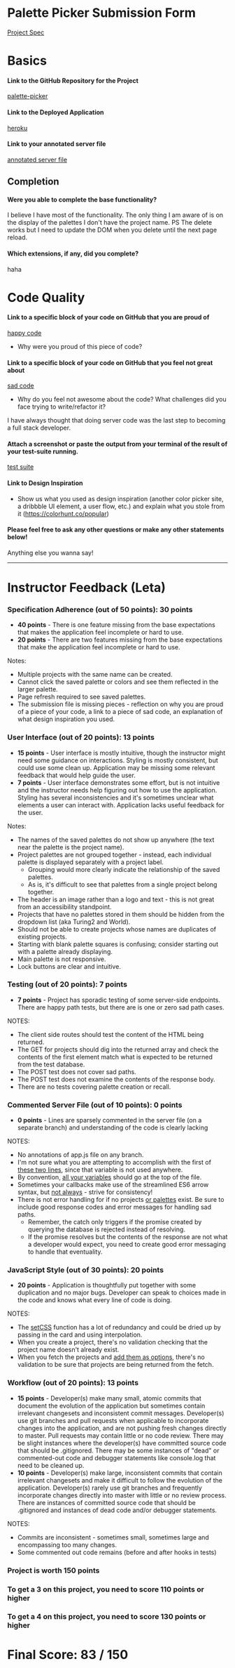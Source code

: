 # Palette Picker Submission Form

[Project Spec](http://frontend.turing.io/projects/palette-picker.html)

# Basics

#### Link to the GitHub Repository for the Project
[palette-picker](https://github.com/CamArturo/palette-picker)

#### Link to the Deployed Application
[heroku](https://palette-picker-cs.herokuapp.com/)

#### Link to your annotated server file
[annotated server file](https://github.com/CamArturo/palette-picker/blob/master/app.js)

## Completion

#### Were you able to complete the base functionality?

I believe I have most of the functionality. The only thing I am aware of is on the display
of the palettes I don't have the project name. PS The delete works but I need to update the
DOM when you delete until the next page reload.

#### Which extensions, if any, did you complete?

haha

# Code Quality

#### Link to a specific block of your code on GitHub that you are proud of
[happy code](https://github.com/CamArturo/palette-picker/blob/a6b6adf063c37bab94f30877b6a313bd2391cc96/public/js/scripts.js#L3-L15)

* Why were you proud of this piece of code?

#### Link to a specific block of your code on GitHub that you feel not great about
[sad code]()

* Why do you feel not awesome about the code? What challenges did you face trying to write/refactor it?

I have always thought that doing server code was the last step to becoming a full stack developer.

#### Attach a screenshot or paste the output from your terminal of the result of your test-suite running.

[test suite](![image](https://user-images.githubusercontent.com/8752377/42109804-30d77ae4-7b9c-11e8-96a8-780ffd66106d.png)
)

#### Link to Design Inspiration

* Show us what you used as design inspiration (another color picker site, a dribbble UI element, a user flow, etc.) and explain what you stole from it
(https://colorhunt.co/popular)

#### Please feel free to ask any other questions or make any other statements below!

Anything else you wanna say!

-----


# Instructor Feedback (Leta)

### Specification Adherence (out of 50 points): 30 points

* **40 points** - There is one feature missing from the base expectations that makes the application feel incomplete or hard to use.
* **20 points** - There are two features missing from the base expectations that make the application feel incomplete or hard to use.

Notes:

- Multiple projects with the same name can be created.
- Cannot click the saved palette or colors and see them reflected in the larger palette.
- Page refresh required to see saved palettes.
- The submission file is missing pieces - reflection on why you are proud of a piece of your code, a link to a piece of sad code, an explanation of what design inspiration you used.

### User Interface (out of 20 points): 13 points

* **15 points** - User interface is mostly intuitive, though the instructor might need some guidance on interactions. Styling is mostly consistent, but could use some clean up. Application may be missing some relevant feedback that would help guide the user.
* **7 points** - User interface demonstrates some effort, but is not intuitive and the instructor needs help figuring out how to use the application. Styling has several inconsistencies and it's sometimes unclear what elements a user can interact with. Application lacks useful feedback for the user.  

Notes:

- The names of the saved palettes do not show up anywhere (the text near the palette is the project name).
- Project palettes are not grouped together - instead, each individual palette is displayed separately with a project label.
  - Grouping would more clearly indicate the relationship of the saved palettes.
  - As is, it's difficult to see that palettes from a single project belong together.
- The header is an image rather than a logo and text - this is not great from an accessibility standpoint.
- Projects that have no palettes stored in them should be hidden from the dropdown list (aka Turing2 and World).
- Should not be able to create projects whose names are duplicates of existing projects.
- Starting with blank palette squares is confusing; consider starting out with a palette already displaying.
- Main palette is not responsive.
- Lock buttons are clear and intuitive.

### Testing (out of 20 points): 7 points

* **7 points** - Project has sporadic testing of some server-side endpoints. There are happy path tests, but there are is one or zero sad path cases.

NOTES:

- The client side routes should test the content of the HTML being returned.
- The GET for projects should dig into the returned array and check the contents of the first element match what is expected to be returned from the test database.
- The POST test does not cover sad paths.
- The POST test does not examine the contents of the response body.
- There are no tests covering palette creation or recall.

### Commented Server File (out of 10 points): 0 points

* **0 points** - Lines are sparsely commented in the server file (on a separate branch) and understanding of the code is clearly lacking

NOTES:

- No annotations of app.js file on any branch.
- I'm not sure what you are attempting to accomplish with the first of [these two lines](https://github.com/CamArturo/palette-picker/blob/1cf95b8f444d92c3e57a95e71ac353edb001a53a/app.js#L12-L13), since that variable is not used anywhere.
- By convention, [all your variables](https://github.com/CamArturo/palette-picker/blob/1cf95b8f444d92c3e57a95e71ac353edb001a53a/app.js#L19-L21) should go at the top of the file.
- Sometimes your callbacks make use of the streamlined ES6 arrow syntax, but [not always](https://github.com/CamArturo/palette-picker/blob/1cf95b8f444d92c3e57a95e71ac353edb001a53a/app.js#L26) - strive for consistency!
- There is not error handling for if no projects [or palettes](https://github.com/CamArturo/palette-picker/blob/1cf95b8f444d92c3e57a95e71ac353edb001a53a/app.js#L49-L57) exist. Be sure to include good response codes and error messages for handling sad paths.
  - Remember, the catch only triggers if the promise created by querying the database is rejected instead of resolving.
  - If the promise resolves but the contents of the response are not what a developer would expect, you need to create good error messaging to handle that eventuality.

### JavaScript Style (out of 30 points): 20 points

* **20 points** - Application is thoughtfully put together with some duplication and no major bugs. Developer can speak to choices made in the code and knows what every line of code is doing.

NOTES:

- The [setCSS](https://github.com/CamArturo/palette-picker/blob/1cf95b8f444d92c3e57a95e71ac353edb001a53a/public/js/scripts.js#L34-L69) function has a lot of redundancy and could be dried up by passing in the card and using interpolation.
- When you create a project, there's no validation checking that the project name doesn't already exist.
- When you fetch the projects and [add them as options](https://github.com/CamArturo/palette-picker/blob/1cf95b8f444d92c3e57a95e71ac353edb001a53a/public/js/scripts.js#L85), there's no validation to be sure that projects are being returned from the fetch.


### Workflow (out of 20 points): 13 points

* **15 points** - Developer(s) make many small, atomic commits that document the evolution of the application but sometimes contain irrelevant changesets and inconsistent commit messages. Developer(s) use git branches and pull requests when applicable to incorporate changes into the application, and are not pushing fresh changes directly to master. Pull requests may contain little or no code review. There may be slight instances where the developer(s) have committed source code that should be .gitignored. There may be some instances of "dead" or commented-out code and debugger statements like console.log that need to be cleaned up.
* **10 points** - Developer(s) make large, inconsistent commits that contain irrelevant changesets and make it difficult to follow the evolution of the application. Developer(s) rarely use git branches and frequently incorporate changes directly into master with little or no review process. There are instances of committed source code that should be .gitignored and instances of dead code and/or debugger statements.

NOTES:

- Commits are inconsistent - sometimes small, sometimes large and encompassing too many changes.
- Some commented out code remains (before and after hooks in tests)

### Project is worth 150 points

### To get a 3 on this project, you need to score 110 points or higher

### To get a 4 on this project, you need to score 130 points or higher

# Final Score: 83 / 150
